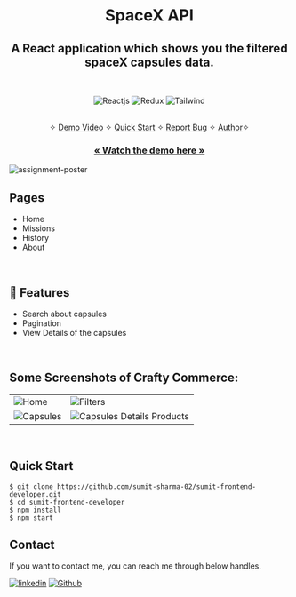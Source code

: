<h1 align="center">SpaceX API</h1> 

<h2 align="center">A React application which shows you the filtered spaceX capsules data.</h2>

<br />
<p align="center">
    <img src="https://img.shields.io/badge/React-20232A?style=for-the-badge&logo=react&logoColor=61DAFB" alt="Reactjs" />
    <img src="https://img.shields.io/badge/Redux-593D88?style=for-the-badge&logo=redux&logoColor=white" alt="Redux" />
    <img src="https://img.shields.io/badge/Tailwind_CSS-38B2AC?style=for-the-badge&logo=tailwind-css&logoColor=white" alt="Tailwind" />
</p>

<p align="center"> 
    <br />&#10023;
    <a href="https://drive.google.com/file/d/1SMhEwV5q-NlJ7BxgU7cRLY5KaROw7dt8/view?usp=sharing">Demo Video</a>   &#10023;
    <a href="#Quick-Start">Quick Start</a>   &#10023;    
    <a href="https://github.com/sumit-sharma-02/sumit-frontend-developer/issues">Report Bug</a>   &#10023;
    <a href="#Contact">Author</a>&#10023;
  </p>
  
  <h3 align="center"><a href="https://drive.google.com/file/d/1SMhEwV5q-NlJ7BxgU7cRLY5KaROw7dt8/view?usp=sharing"><strong>« Watch the demo here »</strong></a></h3>

![assignment-poster](https://user-images.githubusercontent.com/52236473/226175420-8cfb1911-136e-4d43-b4f0-1c13d3398400.png)
<br />

## Pages
- Home
- Missions
- History
- About
<br />

## 🚀 Features
- Search about capsules
- Pagination
- View Details of the capsules
<br />

## Some Screenshots of Crafty Commerce:
<table>
    <td><img src="https://user-images.githubusercontent.com/52236473/226175090-e1aa7d3b-e798-494e-82a1-86386be3b457.png" alt="Home" /></td>
    <td><img src="https://user-images.githubusercontent.com/52236473/226175120-8e7a82d3-0398-4676-b79c-b0a3e4595203.png" alt="Filters" /></td>
  </tr>
  <tr>
    <td><img src="https://user-images.githubusercontent.com/52236473/226175154-05806cfb-ce48-494d-a7e1-b2b819f36267.png" alt="Capsules" /></td>
    <td><img src="https://user-images.githubusercontent.com/52236473/226175208-f3b52aef-f679-434b-aba7-7f8b2bc8b531.png" alt="Capsules Details Products" /></td>
  </tr>
</table>
<br/>

## Quick Start

```shell
$ git clone https://github.com/sumit-sharma-02/sumit-frontend-developer.git
$ cd sumit-frontend-developer
$ npm install
$ npm start
```

## Contact
If you want to contact me, you can reach me through below handles.

[![linkedin](https://img.shields.io/badge/Sumit_Sharma-0077B5?style=for-the-badge&logo=linkedin&logoColor=white)](https://www.linkedin.com/in/sumitsharma002/)
[![Github](https://img.shields.io/badge/Sumit_Sharma-20232A?style=for-the-badge&logo=Github&logoColor=white)](https://github.com/sumit-sharma-02/)
